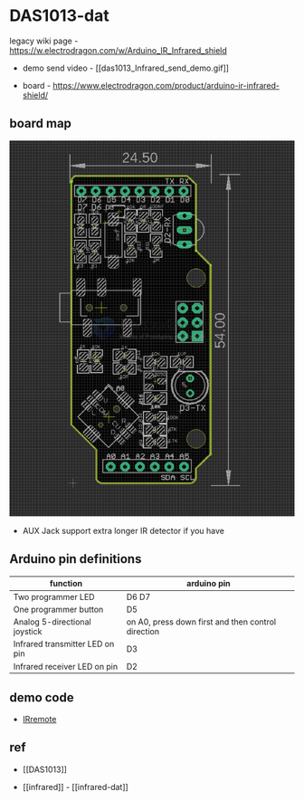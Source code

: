 
# DAS1013-dat

legacy wiki page - https://w.electrodragon.com/w/Arduino_IR_Infrared_shield

- demo send video - [[das1013_Infrared_send_demo.gif]]

- board - https://www.electrodragon.com/product/arduino-ir-infrared-shield/


## board map 

![](2024-10-24-16-41-41.png)

- AUX Jack support extra longer IR detector if you have 

## Arduino pin definitions 

| function                        | arduino pin                                        |
| ------------------------------- | -------------------------------------------------- |
| Two programmer LED              | D6 D7                                              |
| One programmer button           | D5                                                 |
| Analog 5-directional joystick   | on A0, press down first and then control direction |
| Infrared transmitter LED on pin | D3                                                 |
| Infrared receiver LED on pin    | D2                                                 |


## demo code 

- [IRremote](https://github.com/z3t0/Arduino-IRremote)




## ref 

- [[DAS1013]]

- [[infrared]] - [[infrared-dat]]